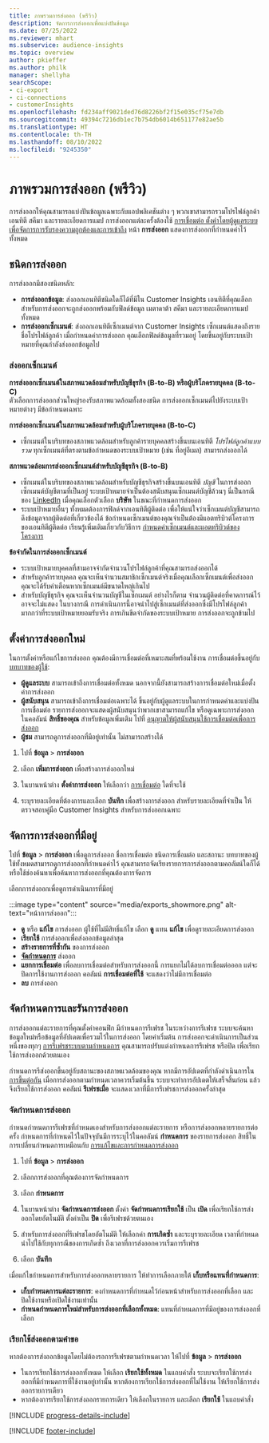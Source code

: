 ```yaml
---
title: ภาพรวมการส่งออก (พรีวิว)
description: จัดการการส่งออกเพื่อแบ่งปันข้อมูล
ms.date: 07/25/2022
ms.reviewer: mhart
ms.subservice: audience-insights
ms.topic: overview
author: pkieffer
ms.author: philk
manager: shellyha
searchScope:
- ci-export
- ci-connections
- customerInsights
ms.openlocfilehash: fd234aff9021ded76d8226bf2f15e035cf75e7db
ms.sourcegitcommit: 49394c7216db1ec7b754db6014b651177e82ae5b
ms.translationtype: HT
ms.contentlocale: th-TH
ms.lasthandoff: 08/10/2022
ms.locfileid: "9245350"
---
```

# <a name="exports-preview-overview"></a>ภาพรวมการส่งออก (พรีวิว)

 การส่งออกให้คุณสามารถแบ่งปันข้อมูลเฉพาะกับแอปพลิเคชันต่าง ๆ พวกเขาสามารถรวมโปรไฟล์ลูกค้า เอนทิตี สคีมา และรายละเอียดการแมป การส่งออกแต่ละครั้งต้องใช้ [การเชื่อมต่อ ตั้งค่าโดยผู้ดูแลระบบ เพื่อจัดการการรับรองความถูกต้องและการเข้าถึง](connections.md) หน้า **การส่งออก** แสดงการส่งออกที่กำหนดค่าไว้ทั้งหมด

## <a name="export-types"></a>ชนิดการส่งออก

การส่งออกมีสองชนิดหลัก:  

- **การส่งออกข้อมูล**: ส่งออกเอนทิตีชนิดใดก็ได้ที่มีใน Customer Insights เอนทิตีที่คุณเลือกสำหรับการส่งออกจะถูกส่งออกพร้อมกับฟิลด์ข้อมูล เมตาดาต้า สคีมา และรายละเอียดการแมปทั้งหมด
- **การส่งออกเซ็กเมนต์**: ส่งออกเอนทิตีเซ็กเมนต์จาก Customer Insights เซ็กเมนต์แสดงถึงรายชื่อโปรไฟล์ลูกค้า เมื่อกำหนดค่าการส่งออก คุณเลือกฟิลด์ข้อมูลที่รวมอยู่ โดยขึ้นอยู่กับระบบเป้าหมายที่คุณกำลังส่งออกข้อมูลไป

### <a name="export-segments"></a>ส่งออกเซ็กเมนต์

**การส่งออกเซ็กเมนต์ในสภาพแวดล้อมสำหรับบัญชีธุรกิจ (B-to-B) หรือผู้บริโภครายบุคคล (B-to-C)**  
ตัวเลือกการส่งออกส่วนใหญ่รองรับสภาพแวดล้อมทั้งสองชนิด การส่งออกเซ็กเมนต์ไปยังระบบเป้าหมายต่างๆ มีข้อกำหนดเฉพาะ 

**การส่งออกเซ็กเมนต์ในสภาพแวดล้อมสำหรับผู้บริโภครายบุคคล (B-to-C)**  
- เซ็กเมนต์ในบริบทของสภาพแวดล้อมสำหรับลูกค้ารายบุคคลสร้างขึ้นบนเอนทิตี *โปรไฟล์ลูกค้าแบบรวม* ทุกเซ็กเมนต์ที่ตรงตามข้อกำหนดของระบบเป้าหมาย (เช่น ที่อยู่อีเมล) สามารถส่งออกได้

**สภาพแวดล้อมการส่งออกเซ็กเมนต์สำหรับบัญชีธุรกิจ (B-to-B)**  
- เซ็กเมนต์ในบริบทของสภาพแวดล้อมสำหรับบัญชีธุรกิจสร้างขึ้นบนเอนทิตี *บัญชี* ในการส่งออกเซ็กเมนต์บัญชีตามที่เป็นอยู่ ระบบเป้าหมายจำเป็นต้องสนับสนุนเซ็กเมนต์บัญชีล้วนๆ นี่เป็นกรณีของ [LinkedIn](export-linkedin-ads.md) เมื่อคุณเลือกตัวเลือก **บริษัท** ในขณะที่กำหนดการส่งออก
- ระบบเป้าหมายอื่นๆ ทั้งหมดต้องการฟิลด์จากเอนทิตีผู้ติดต่อ เพื่อให้แน่ใจว่าเซ็กเมนต์บัญชีสามารถดึงข้อมูลจากผู้ติดต่อที่เกี่ยวข้องได้ ข้อกำหนดเซ็กเมนต์ของคุณจำเป็นต้องมีแอตทริบิวต์โครงการของเอนทิตีผู้ติดต่อ เรียนรู้เพิ่มเติมเกี่ยวกับวิธีการ [กำหนดค่าเซ็กเมนต์และแอตทริบิวต์ของโครงการ](segment-builder.md)

**ข้อจำกัดในการส่งออกเซ็กเมนต์**  
- ระบบเป้าหมายบุคคลที่สามอาจจำกัดจำนวนโปรไฟล์ลูกค้าที่คุณสามารถส่งออกได้ 
- สำหรับลูกค้ารายบุคคล คุณจะเห็นจำนวนสมาชิกเซ็กเมนต์จริงเมื่อคุณเลือกเซ็กเมนต์เพื่อส่งออก คุณจะได้รับคำเตือนหากเซ็กเมนต์มีขนาดใหญ่เกินไป 
- สำหรับบัญชีธุรกิจ คุณจะเห็นจำนวนบัญชีในเซ็กเมนต์ อย่างไรก็ตาม จำนวนผู้ติดต่อที่คาดการณ์ไว้อาจจะไม่แสดง ในบางกรณี การดำเนินการนี้อาจนำไปสู่เซ็กเมนต์ที่ส่งออกซึ่งมีโปรไฟล์ลูกค้ามากกว่าที่ระบบเป้าหมายยอมรับจริง การเกินขีดจำกัดของระบบเป้าหมาย การส่งออกจะถูกข้ามไป

## <a name="set-up-a-new-export"></a>ตั้งค่าการส่งออกใหม่

ในการตั้งค่าหรือแก้ไขการส่งออก คุณต้องมีการเชื่อมต่อที่เหมาะสมที่พร้อมใช้งาน การเชื่อมต่อขึ้นอยู่กับ [บทบาทของผู้ใช้](permissions.md):
- **ผู้ดูแลระบบ** สามารถเข้าถึงการเชื่อมต่อทั้งหมด นอกจากนี้ยังสามารถสร้างการเชื่อมต่อใหม่เมื่อตั้งค่าการส่งออก
- **ผู้สนับสนุน** สามารถเข้าถึงการเชื่อมต่อเฉพาะได้ ขึ้นอยู่กับผู้ดูแลระบบในการกำหนดค่าและแบ่งปันการเชื่อมต่อ รายการส่งออกจะแสดงผู้สนับสนุนว่าพวกเขาสามารถแก้ไข หรือดูเฉพาะการส่งออกในคอลัมน์ **สิทธิ์ของคุณ** สำหรับข้อมูลเพิ่มเติม ไปที่ [อนุญาตให้ผู้สนับสนุนใช้การเชื่อมต่อเพื่อการส่งออก](connections.md#allow-contributors-to-use-a-connection-for-exports)
- **ผู้ชม** สามารถดูการส่งออกที่มีอยู่เท่านั้น ไม่สามารถสร้างได้

1. ไปที่ **ข้อมูล** > **การส่งออก**

1. เลือก **เพิ่มการส่งออก** เพื่อสร้างการส่งออกใหม่

1. ในบานหน้าต่าง **ตั้งค่าการส่งออก** ให้เลือกว่า [การเชื่อมต่อ](connections.md) ใดที่จะใช้

1. ระบุรายละเอียดที่ต้องการและเลือก **บันทึก** เพื่อสร้างการส่งออก สำหรับรายละเอียดที่จำเป็น ให้ตรวจสอบคู่มือ Customer Insights สำหรับการส่งออกเฉพาะ

## <a name="manage-existing-exports"></a>จัดการการส่งออกที่มีอยู่

ไปที่ **ข้อมูล** > **การส่งออก** เพื่อดูการส่งออก ชื่อการเชื่อมต่อ ชนิดการเชื่อมต่อ และสถานะ บทบาทของผู้ใช้ทั้งหมดสามารถดูการส่งออกที่กำหนดค่าไว้ คุณสามารถจัดเรียงรายการการส่งออกตามคอลัมน์ใดก็ได้ หรือใช้ช่องค้นหาเพื่อค้นหาการส่งออกที่คุณต้องการจัดการ

เลือกการส่งออกเพื่อดูการดำเนินการที่มีอยู่

:::image type="content" source="media/exports_showmore.png" alt-text="หน้าการส่งออก":::

- **ดู** หรือ **แก้ไข** การส่งออก ผู้ใช้ที่ไม่มีสิทธิ์แก้ไข เลือก **ดู** แทน **แก้ไข** เพื่อดูรายละเอียดการส่งออก
- **เรียกใช้** การส่งออกเพื่อส่งออกข้อมูลล่าสุด
- **สร้างรายการที่ซ้ำกัน** ของการส่งออก
- **[จัดกําหนดการ](#schedule-and-run-exports)** ส่งออก
- **แยกการเชื่อมต่อ** เพื่อลบการเชื่อมต่อสำหรับการส่งออกนี้ การแยกไม่ได้ลบการเชื่อมต่อออก แต่จะปิดการใช้งานการส่งออก คอลัมน์ **การเชื่อมต่อที่ใช้** จะแสดงว่าไม่มีการเชื่อมต่อ
- **ลบ** การส่งออก

## <a name="schedule-and-run-exports"></a>จัดกำหนดการและรันการส่งออก

การส่งออกแต่ละรายการที่คุณตั้งค่าคอนฟิก มีกำหนดการรีเฟรช ในระหว่างการรีเฟรช ระบบจะค้นหาข้อมูลใหม่หรือข้อมูลที่อัปเดตเพื่อรวมไว้ในการส่งออก โดยค่าเริ่มต้น การส่งออกจะดำเนินการเป็นส่วนหนึ่งของทุกๆ [การรีเฟรชระบบตามกำหนดการ](schedule-refresh.md) คุณสามารถปรับแต่งกำหนดการรีเฟรช หรือปิด เพื่อเรียกใช้การส่งออกด้วยตนเอง

กำหนดการรีส่งออกขึ้นอยู่กับสถานะของสภาพแวดล้อมของคุณ หากมีการอัปเดตที่กำลังดำเนินการใน [การขึ้นต่อกัน](system.md#refresh-processes) เมื่อการส่งออกตามกำหนดเวลาควรเริ่มต้นขึ้น ระบบจะทำการอัปเดตให้เสร็จสิ้นก่อน แล้วจึงเรียกใช้การส่งออก คอลัมน์ **รีเฟรชเมื่อ** จะแสดงเวลาที่มีการรีเฟรชการส่งออกครั้งล่าสุด

### <a name="schedule-exports"></a>จัดกําหนดการส่งออก

กำหนดกำหนดการรีเฟรชที่กำหนดเองสำหรับการส่งออกแต่ละรายการ หรือการส่งออกหลายรายการต่อครั้ง กำหนดการที่กำหนดไว้ในปัจจุบันมีการระบุไว้ในคอลัมน์ **กำหนดการ** ของรายการส่งออก สิทธิ์ในการเปลี่ยนกำหนดการเหมือนกับ [การแก้ไขและการกำหนดการส่งออก](export-destinations.md#set-up-a-new-export)

1. ไปที่ **ข้อมูล** > **การส่งออก**

1. เลือกการส่งออกที่คุณต้องการจัดกำหนดการ

1. เลือก **กำหนดการ**

1. ในบานหน้าต่าง **จัดกำหนดการส่งออก** ตั้งค่า **จัดกำหนดการเรียกใช้** เป็น **เปิด** เพื่อเรียกใช้การส่งออกโดยอัตโนมัติ ตั้งค่าเป็น **ปิด** เพื่อรีเฟรชด้วยตนเอง

1. สำหรับการส่งออกที่รีเฟรชโดยอัตโนมัติ ให้เลือกค่า **การเกิดซ้ำ** และระบุรายละเอียด เวลาที่กำหนดนำไปใช้กับทุกกรณีของการเกิดซ้ำ ถึงเวลาที่การส่งออกควรเริ่มการรีเฟรช

1. เลือก **บันทึก**

เมื่อแก้ไขกำหนดการสำหรับการส่งออกหลายรายการ ให้ทำการเลือกภายใต้ **เก็บหรือแทนที่กำหนดการ**:

- **เก็บกำหนดการแต่ละรายการ**: คงกำหนดการที่กำหนดไว้ก่อนหน้าสำหรับการส่งออกที่เลือก และปิดใช้งานหรือเปิดใช้งานเท่านั้น
- **กำหนดกำหนดการใหม่สำหรับการส่งออกที่เลือกทั้งหมด**: แทนที่กำหนดการที่มีอยู่ของการส่งออกที่เลือก

### <a name="run-exports-on-demand"></a>เรียกใช้ส่งออกตามคำขอ

หากต้องการส่งออกข้อมูลโดยไม่ต้องรอการรีเฟรชตามกำหนดเวลา ให้ไปที่ **ข้อมูล** > **การส่งออก**

- ในการเรียกใช้การส่งออกทั้งหมด ให้เลือก **เรียกใช้ทั้งหมด** ในแถบคำสั่ง ระบบจะเรียกใช้การส่งออกที่มีกำหนดการที่ใช้งานอยู่เท่านั้น หากต้องการเรียกใช้การส่งออกที่ไม่ใช้งาน ให้เรียกใช้การส่งออกรายการเดียว
- หากต้องการเรียกใช้การส่งออกรายการเดียว ให้เลือกในรายการ และเลือก **เรียกใช้** ในแถบคำสั่ง

[!INCLUDE [progress-details-include](includes/progress-details-pane.md)]


[!INCLUDE [footer-include](includes/footer-banner.md)]
